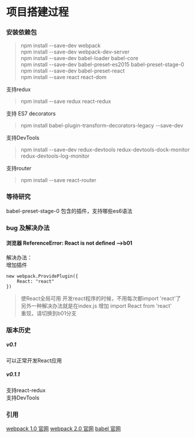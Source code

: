 
项目搭建过程
======
### 安装依赖包

> npm install --save-dev webpack  
> npm install --save-dev webpack-dev-server  
> npm install --save-dev babel-loader babel-core  
> npm install --save-dev babel-preset-es2015 babel-preset-stage-0  
> npm install --save-dev babel-preset-react  
> npm install --save react react-dom  

支持redux
> npm install --save redux react-redux

支持 ES7 decorators
> npm install babel-plugin-transform-decorators-legacy --save-dev

支持DevTools
> npm install --save-dev redux-devtools redux-devtools-dock-monitor redux-devtools-log-monitor

支持router
> npm install --save react-router

### 等待研究
babel-preset-stage-0 包含的插件，支持哪些es6语法

### bug 及解决办法
#### 浏览器 ReferenceError: React is not defined -->b01
解决办法：  
增加插件    
```  
new webpack.ProvidePlugin({
    React: "react"
})
```
> 使React全局可用 开发react程序的时候，不用每次都import 'react'了  
> 另外一种解决办法就是在index.js 增加 import React from 'react'  
> 重现，请切换到b01分支  

### 版本历史
##### v0.1 
可以正常开发React应用  
##### v0.1.1
支持react-redux  
支持DevTools  



### 引用
[webpack 1.0 官网](https://webpack.github.io/)
[webpack 2.0 官网](https://webpack.js.org/)
[babel 官网](https://babeljs.io/)